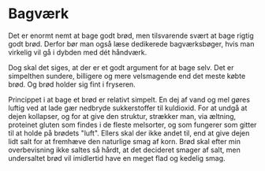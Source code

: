 # Bagværk

Det er enormt nemt at bage godt brød, men tilsvarende svært at bage
rigtig godt brød. Derfor bør man også læse dedikerede bagværksbøger,
hvis man virkelig vil gå i dybden med dét håndværk.

Dog skal det siges, at der er et godt argument for at bage selv. Det er
simpelthen sundere, billigere og mere velsmagende end det meste købte
brød. Og brød holder sig fint i fryseren.

Princippet i at bage et brød er relativt simpelt. En dej af vand og mel
gøres luftig ved at lade gær nedbryde sukkerstoffer til kuldioxid. For
at undgå at dejen kollapser, og for at give den struktur, strækker man,
via æltning, proteinet gluten som findes i de fleste melsorter, og som
fungerer som gitter til at holde på brødets "luft". Ellers skal der ikke
andet til, end at give dejen lidt salt for at fremhæve den naturlige
smag af korn. Brød skal efter min overbevisning ikke saltes så hårdt, at
det decideret smager af salt, men undersaltet brød vil imidlertid have
en meget flad og kedelig smag.

